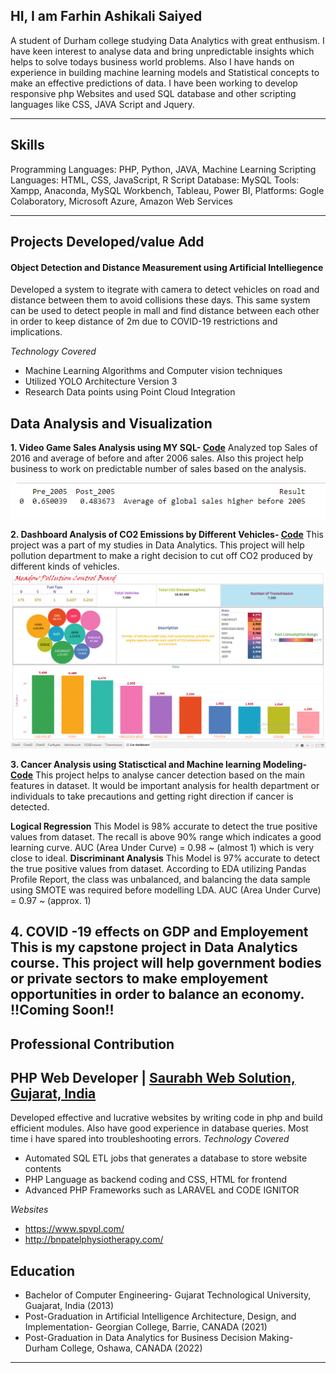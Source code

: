 ## **HI, I am Farhin Ashikali Saiyed**
A student of Durham college studying Data Analytics with great enthusism. I have keen interest to analyse data and bring unpredictable insights which helps to solve todays business world problems. Also I have hands on experience in building machine learning models and Statistical concepts to make an effective predictions of data.
I have been working to develop responsive php Websites and used SQL database and other scripting languages like CSS, JAVA Script and Jquery.

---

## **Skills**
Programming Languages: PHP, Python, JAVA, Machine Learning
Scripting Languages: HTML, CSS, JavaScript, R Script
Database: MySQL
Tools: Xampp, Anaconda, MySQL Workbench, Tableau, Power BI,
Platforms: Gogle Colaboratory, Microsoft Azure, Amazon Web Services

---

## **Projects Developed/value Add**

#### **Object Detection and Distance Measurement using Artificial Intelliegence**
Developed a system to itegrate with camera to detect vehicles on road and distance between them to avoid collisions these days. This same system can be used to detect people in mall and find distance between each other in order to keep distance of 2m due to COVID-19 restrictions and implications.

*Technology Covered*
- Machine Learning Algorithms and Computer vision techniques
- Utilized YOLO Architecture Version 3
- Research Data points using Point Cloud Integration

## **Data Analysis and Visualization**
**1. Video Game Sales Analysis using MY SQL- [Code](https://github.com/Farhinsyd/Data_Analysis)**
Analyzed top Sales of 2016 and average of before and after 2006 sales. Also this project help business to work on predictable number of sales based on the analysis.

![Analysis](https://github.com/Farhinsyd/Portfolio/blob/main/Gamesalesoutput.png)

**2. Dashboard Analysis of CO2 Emissions by Different Vehicles- [Code](https://github.com/Farhinsyd/Data_Analysis)**
This project was a part of my studies in Data Analytics. This project will help pollution department to make a right decision to cut off CO2 produced by different kinds of vehicles. 
![Dashboard](https://github.com/Farhinsyd/Portfolio/blob/main/CO2emissiondashboard.png)

**3. Cancer Analysis using Statisctical and Machine learning Modeling- [Code](https://github.com/Farhinsyd/Data_Analysis)**
This project helps to analyse cancer detection based on the main features in dataset. It would be important analysis for health department or individuals to take precautions and getting right direction if cancer is detected.

**Logical Regression**
This Model is 98% accurate to detect the true positive values from dataset.
The recall is above 90% range which indicates a good learning curve.
AUC (Area Under Curve) = 0.98 ~ (almost 1) which is very close to ideal.
**Discriminant Analysis**
This Model is 97% accurate to detect the true positive values from dataset.
According to EDA utilizing Pandas Profile Report, the class was unbalanced, and balancing the data sample using SMOTE was required before modelling LDA.
AUC (Area Under Curve) = 0.97 ~ (approx. 1)

**4. COVID -19 effects on GDP and Employement**
This is my capstone project in Data Analytics course. This project will help government bodies or private sectors to make employement opportunities in order to balance an economy.
!!Coming Soon!! 
---

## **Professional Contribution**
## **PHP Web Developer | [Saurabh Web Solution, Gujarat, India](https://saurabhwebsolution.com/)**
Developed effective and lucrative websites by writing code in php and build efficient modules. Also have good experience in database queries. Most time i have spared into troubleshooting errors.
*Technology Covered*
- Automated SQL ETL jobs that generates a database to store website contents
- PHP Language as backend coding and CSS,  HTML for frontend
- Advanced PHP Frameworks such as LARAVEL and CODE IGNITOR
 
*Websites*
- https://www.spvpl.com/
- http://bnpatelphysiotherapy.com/
 
## **Education**
- Bachelor of Computer Engineering- Gujarat Technological University, Guajarat, India (2013)
- Post-Graduation in Artificial Intelligence Architecture, Design, and Implementation- Georgian College, Barrie, CANADA (2021)
- Post-Graduation in Data Analytics for Business Decision Making- Durham College, Oshawa, CANADA (2022)

---


